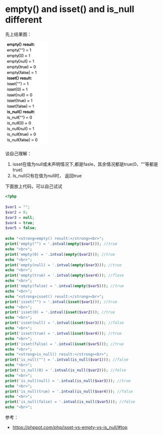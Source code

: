 # empty() and isset() and is_null different

先上结果图：

<img src="assets/image-20220506235248506.png" alt="image-20220506235248506" style="margin-left:0px; zoom:40%;" />

谈自己理解：

1. isset在值为null或未声明情况下,都是fasle，其余情况都是true(0、""等都是true)
2. Is_null只有在值为null时， 返回true

下面放上代码，可以自己试试

```php
<?php

$var1 = "";
$var2 = 0;
$var3 = null;
$var4 = true;
$var5 = false;

echo "<strong>empty() result:</strong><br>";
print('empty("") = '.intval(empty($var1))); //true
echo "<br>";
print('empty(0) = '.intval(empty($var2))); //true
echo "<br>";
print('empty(null) = '.intval(empty($var3))); //true
echo "<br>";
print('empty(true) = '.intval(empty($var4))); //flase
echo "<br>";
print('empty(false) = '.intval(empty($var5))); //true
echo "<br>";
echo "<strong>isset() result:</strong><br>";
print('isset("") = '.intval(isset($var1))); //true
echo "<br>";
print('isset(0) = '.intval(isset($var2))); //true
echo "<br>";
print('isset(null) = '.intval(isset($var3))); //false
echo "<br>";
print('isset(true) = '.intval(isset($var4))); //true
echo "<br>";
print('isset(false) = '.intval(isset($var5))); //true
echo "<br>";
echo "<strong>is_null() result:</strong><br>";
print('is_null("") = '.intval(is_null($var1))); //false
echo "<br>";
print('is_null(0) = '.intval(is_null($var2))); //false
echo "<br>";
print('is_null(null) = '.intval(is_null($var3))); //true
echo "<br>";
print('is_null(true) = '.intval(is_null($var4))); //false
echo "<br>";
print('is_null(false) = '.intval(is_null($var5))); //false
echo "<br>";
```

参考：

- https://phppot.com/php/isset-vs-empty-vs-is_null/#top